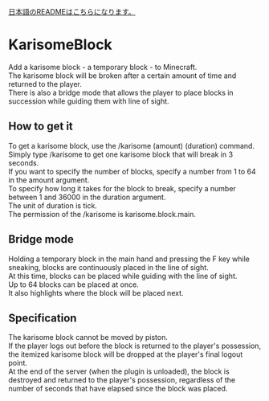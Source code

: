 [日本語のREADMEはこちらになります。](https://github.com/amata1219/KarisomeBlock/blob/master/README-ja.md)
# KarisomeBlock
Add a karisome block - a temporary block - to Minecraft.  
The karisome block will be broken after a certain amount of time and returned to the player.  
There is also a bridge mode that allows the player to place blocks in succession while guiding them with line of sight.

## How to get it
To get a karisome block, use the /karisome (amount) (duration) command.  
Simply type /karisome to get one karisome block that will break in 3 seconds.  
If you want to specify the number of blocks, specify a number from 1 to 64 in the amount argument.  
To specify how long it takes for the block to break, specify a number between 1 and 36000 in the duration argument.  
The unit of duration is tick.  
The permission of the /karisome is karisome.block.main.

## Bridge mode  
Holding a temporary block in the main hand and pressing the F key while sneaking, blocks are continuously placed in the line of sight.  
At this time, blocks can be placed while guiding with the line of sight.  
Up to 64 blocks can be placed at once.  
It also highlights where the block will be placed next.  

## Specification
The karisome block cannot be moved by piston.  
If the player logs out before the block is returned to the player's possession, the itemized karisome block will be dropped at the player's final logout point.  
At the end of the server (when the plugin is unloaded), the block is destroyed and returned to the player's possession, regardless of the number of seconds that have elapsed since the block was placed.  
